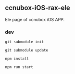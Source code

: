 ## ccnubox-iOS-rax-ele

Ele page of ccnubox iOS APP.

### dev

`git submodule init`

`git submodule update`

`npm install`

`npm run start`

